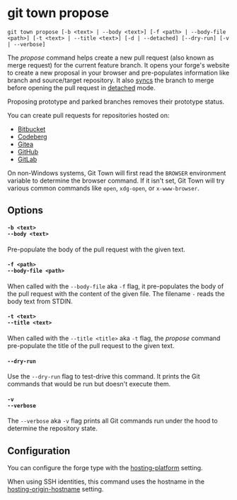 # git town propose

```command-summary
git town propose [-b <text> | --body <text>] [-f <path> | --body-file <path>] [-t <text> | --title <text>] [-d | --detached] [--dry-run] [-v | --verbose]
```

The _propose_ command helps create a new pull request (also known as merge
request) for the current feature branch. It opens your forge's website to create
a new proposal in your browser and pre-populates information like branch and
source/target repository. It also [syncs](sync.md) the branch to merge before
opening the pull request in [detached](sync.md#-d--detached) mode.

Proposing prototype and parked branches removes their prototype status.

You can create pull requests for repositories hosted on:

- [Bitbucket](https://bitbucket.org)
- [Codeberg](https://codeberg.org)
- [Gitea](https://gitea.com)
- [GitHub](https://github.com)
- [GitLab](https://gitlab.com)

On non-Windows systems, Git Town will first read the `BROWSER` environment
variable to determine the browser command. If it isn't set, Git Town will try
various common commands like `open`, `xdg-open`, or `x-www-browser`.

## Options

#### `-b <text>`<br>`--body <text>`

Pre-populate the body of the pull request with the given text.

#### `-f <path>`<br>`--body-file <path>`

When called with the `--body-file` aka `-f` flag, it pre-populates the body of
the pull request with the content of the given file. The filename `-` reads the
body text from STDIN.

#### `-t <text>`<br>`--title <text>`

When called with the `--title <title>` aka `-t` flag, the _propose_ command
pre-populate the title of the pull request to the given text.

#### `--dry-run`

Use the `--dry-run` flag to test-drive this command. It prints the Git commands
that would be run but doesn't execute them.

#### `-v`<br>`--verbose`

The `--verbose` aka `-v` flag prints all Git commands run under the hood to
determine the repository state.

## Configuration

You can configure the forge type with the
[hosting-platform](../preferences/forge-type.md) setting.

When using SSH identities, this command uses the hostname in the
[hosting-origin-hostname](../preferences/hosting-origin-hostname.md) setting.
